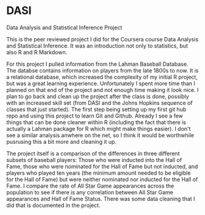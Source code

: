 DASI
====

Data Analysis and Statistical Inference Project

This is the peer reviewed project I did for the Coursera course Data Analysis and Statistical Inference. It was an introduction not only to statistics, but also R and R Markdown.

For this project I pulled information from the Lahman Baseball Database. The databse contains information on players from the late 1800s to now. It is a relational database, which increased the complexity of my initial R project, but was a great learning experience. Unfortunately I spent more time than I planned on that end of the project and not enough time making it look nice. I plan to go back and clean up the project after the class is done, possibly with an increased skill set (from DASI and the Johns Hopkins sequence of classes that just started). The first step being setting up my first git hub repo and using this project to learn Git and Github. Already I see a few things that can be done cleaner within R (including the fact that there is actually a Lahman package for R which might make things easier). I don't see a similar analysis anwhere on the net, so I think it would be worthwhile pusrusing this a bit more and cleaning it up.

The project itself is a comparison of the differences in three different subsets of baseball players: Those who were inducted into the Hall of Fame, those who were nominated for the Hall of Fame but not inducted, and players who played ten years (the minimum amount needed to be eligible for the Hall of Fame) but were neither nominated nor inducted for the Hall of Fame. I compare the rate of All Star Game appearances across the population to see if there is any correlation between All Star Game appearances and Hall of Fame Status. There was some data cleaning that I did that is documented in the project.
